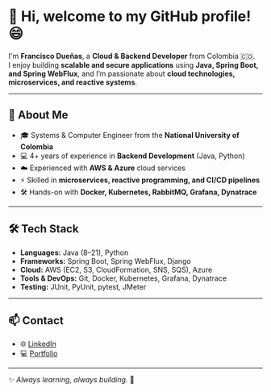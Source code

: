 # 👋 Hi, welcome to my GitHub profile! 😄  

I'm **Francisco Dueñas**, a **Cloud & Backend Developer** from Colombia 🇨🇴.  
I enjoy building **scalable and secure applications** using **Java, Spring Boot, and Spring WebFlux**, and I’m passionate about **cloud technologies, microservices, and reactive systems**.  

---

## 🚀 About Me  
- 🎓 Systems & Computer Engineer from the **National University of Colombia**  
- 💻 4+ years of experience in **Backend Development** (Java, Python)  
- ☁️ Experienced with **AWS & Azure** cloud services  
- ⚡ Skilled in **microservices, reactive programming, and CI/CD pipelines**  
- 🛠️ Hands-on with **Docker, Kubernetes, RabbitMQ, Grafana, Dynatrace**  

---

## 🛠️ Tech Stack  
- **Languages:** Java (8–21), Python  
- **Frameworks:** Spring Boot, Spring WebFlux, Django  
- **Cloud:** AWS (EC2, S3, CloudFormation, SNS, SQS), Azure  
- **Tools & DevOps:** Git, Docker, Kubernetes, Grafana, Dynatrace  
- **Testing:** JUnit, PyUnit, pytest, JMeter  

---

## 📫 Contact  
- 🌐 [LinkedIn](https://www.linkedin.com/in/leronarenwino/)  
- 💻 [Portfolio](https://leronarenwinoapp.web.app/)

---
✨ *Always learning, always building.* 🚀  
